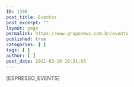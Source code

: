 ```yaml
---
ID: 1398
post_title: Eventos
post_excerpt: ""
layout: page
permalink: https://www.gruponews.com.br/events
published: true
categories: [ ]
tags: [ ]
author: [ ]
post_date: 2011-03-19 16:31:03
---
```

<span style="color: #444444;">[ESPRESSO_EVENTS]</span>